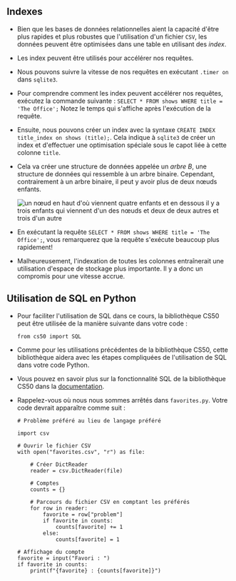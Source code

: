 Indexes
-------

*   Bien que les bases de données relationnelles aient la capacité d'être plus rapides et plus robustes que l'utilisation d'un fichier `CSV`, les données peuvent être optimisées dans une table en utilisant des _index_.
*   Les index peuvent être utilisés pour accélérer nos requêtes.
*   Nous pouvons suivre la vitesse de nos requêtes en exécutant `.timer on` dans `sqlite3`.
*   Pour comprendre comment les index peuvent accélérer nos requêtes, exécutez la commande suivante : `SELECT * FROM shows WHERE title = 'The Office';` Notez le temps qui s'affiche après l'exécution de la requête.
*   Ensuite, nous pouvons créer un index avec la syntaxe `CREATE INDEX title_index on shows (title);`. Cela indique à `sqlite3` de créer un index et d'effectuer une optimisation spéciale sous le capot liée à cette colonne `title`.
*   Cela va créer une structure de données appelée un _arbre B_, une structure de données qui ressemble à un arbre binaire. Cependant, contrairement à un arbre binaire, il peut y avoir plus de deux nœuds enfants.
    
    ![un nœud en haut d'où viennent quatre enfants et en dessous il y a trois enfants qui viennent d'un des nœuds et deux de deux autres et trois d'un autre](https://cs50.harvard.edu/x/2023/notes/7/cs50Week7Slide039.png "arbre b")
    
*   En exécutant la requête `SELECT * FROM shows WHERE title = 'The Office';`, vous remarquerez que la requête s'exécute beaucoup plus rapidement!
*   Malheureusement, l'indexation de toutes les colonnes entraînerait une utilisation d'espace de stockage plus importante. Il y a donc un compromis pour une vitesse accrue.

Utilisation de SQL en Python
-------------------

*   Pour faciliter l'utilisation de SQL dans ce cours, la bibliothèque CS50 peut être utilisée de la manière suivante dans votre code :
    
        from cs50 import SQL
        
    
*   Comme pour les utilisations précédentes de la bibliothèque CS50, cette bibliothèque aidera avec les étapes compliquées de l'utilisation de SQL dans votre code Python.
*   Vous pouvez en savoir plus sur la fonctionnalité SQL de la bibliothèque CS50 dans la [documentation](https://cs50.readthedocs.io/libraries/cs50/python/#cs50.SQL).
*   Rappelez-vous où nous nous sommes arrêtés dans `favorites.py`. Votre code devrait apparaître comme suit :
    
        # Problème préféré au lieu de langage préféré
        
        import csv
        
        # Ouvrir le fichier CSV
        with open("favorites.csv", "r") as file:
        
            # Créer DictReader
            reader = csv.DictReader(file)
        
            # Comptes
            counts = {}
        
            # Parcours du fichier CSV en comptant les préférés
            for row in reader:
                favorite = row["problem"]
                if favorite in counts:
                    counts[favorite] += 1
                else:
                    counts[favorite] = 1
        
        # Affichage du compte
        favorite = input("Favori : ")
        if favorite in counts:
            print(f"{favorite} : {counts[favorite]}")